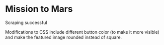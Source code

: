 # Mission to Mars

Scraping successful

Modifications to CSS include different button color (to make it more visible) and make the featured image rounded instead of square.
